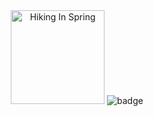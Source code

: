 
<div align="center">
<a data-flickr-embed="true" href="https://www.flickr.com/photos/196950037@N03/52504174513/" title="Hiking In Spring"><img src="https://live.staticflickr.com/65535/52504174513_d492cb36b1_q.jpg" width="150" height="150" alt="Hiking In Spring"></a>
 <img src="https://img.shields.io/badge/webpage-romansokol.com-blue" alt="badge">
 </div>

<!--
**sokolroman/sokolroman** is a ✨ _special_ ✨ repository because its `README.md` (this file) appears on your GitHub profile.

Here are some ideas to get you started:

- 🔭 I’m currently working on ...
- 🌱 I’m currently learning ...
- 👯 I’m looking to collaborate on ...
- 🤔 I’m looking for help with ...
- 💬 Ask me about ...
- 📫 How to reach me: ...
- 😄 Pronouns: ...
- ⚡ Fun fact: ...
-->

